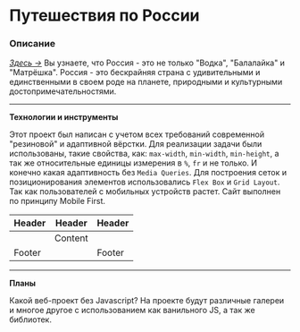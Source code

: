 
# Путешествия по России

### Описание

[*Здесь &rarr;*](https://tsverkunov.github.io/russian-travel/ "Путешествие по России") Вы узнаете, что Россия - это не только "Водка", "Балалайка" и "Матрёшка". Россия - это бескрайняя страна с удивительными и единственными в своем роде на планете, природными и культурными достопримечательностями.

***

**Технологии и инструменты**

Этот проект был написан с учетом всех требований современной "резиновой" и адаптивной вёрстки. Для реализации задачи были использованы, такие свойства, как: ```max-width```, ```min-width```, ```min-height```, а так же относительные единицы измерения в ```%```, ```fr``` и не только. И конечно какая адаптивность без ```Media Queries```. Для построения сеток и позиционирования элементов использовались ```Flex Box``` и ```Grid Layout```. Так как пользователей с мобильных устройств растет. Сайт выполнен по принципу Mobile First.

| Header | Header  | Header |
|--------|---------|--------|
|        | Content |        |
| Footer |         | Footer |


***

**Планы**

Какой веб-проект без Javascript? На проекте будут различные галереи и многое другое с использованием как ванильного JS, а так же библиотек.

